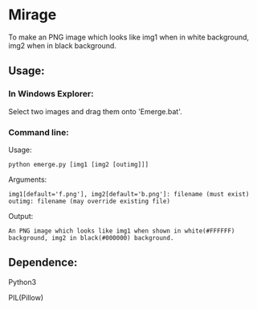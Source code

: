 # Mirage

To make an PNG image which looks like img1 when in white background, img2 when in black background.

## Usage:

### In Windows Explorer:

Select two images and drag them onto 'Emerge.bat'.

### Command line:

Usage:

	python emerge.py [img1 [img2 [outimg]]]

Arguments:

	img1[default='f.png'], img2[default='b.png']: filename (must exist)
	outimg: filename (may override existing file)


Output:

	An PNG image which looks like img1 when shown in white(#FFFFFF) background, img2 in black(#000000) background.

## Dependence:

Python3

PIL(Pillow)